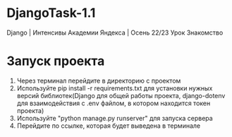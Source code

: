 # DjangoTask-1.1
Django | Интенсивы Академии Яндекса | Осень 22/23 Урок Знакомство


# Запуск проекта
1. Через терминал перейдите в директорию c проектом
2. Используйте pip install -r requirements.txt для установки нужных версий библиотек(Django для общей работы проекта,
    django-dotenv для взаимодействия с .env файлом, в котором находится токен проекта)
3. Используйте "python manage.py runserver" для запуска сервера
4. Перейдите по ссылке, которая будет выведена в терминале
